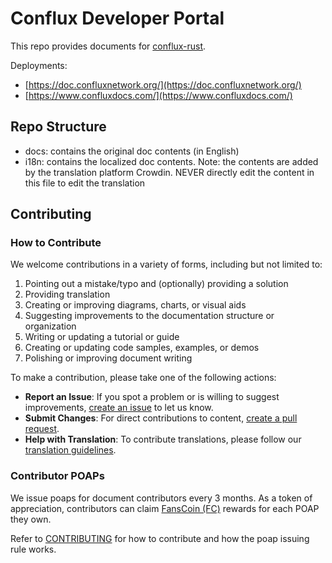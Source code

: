 # Conflux Developer Portal

This repo provides documents for [conflux-rust](https://github.com/Conflux-Chain/conflux-rust).

Deployments:

- [https://doc.confluxnetwork.org/](https://doc.confluxnetwork.org/)
- [https://www.confluxdocs.com/](https://www.confluxdocs.com/)

## Repo Structure

- docs: contains the original doc contents (in English)
- i18n: contains the localized doc contents. Note: the contents are added by the translation platform Crowdin. NEVER directly edit the content in this file to edit the translation

## Contributing

### How to Contribute

We welcome contributions in a variety of forms, including but not limited to:

1. Pointing out a mistake/typo and (optionally) providing a solution
2. Providing translation
3. Creating or improving diagrams, charts, or visual aids
4. Suggesting improvements to the documentation structure or organization
5. Writing or updating a tutorial or guide
6. Creating or updating code samples, examples, or demos
7. Polishing or improving document writing

To make a contribution, please take one of the following actions:

- **Report an Issue**: If you spot a problem or is willing to suggest improvements, [create an issue](./docs/general/CONTRIBUTING.m#create-an-issue) to let us know.
- **Submit Changes**: For direct contributions to content, [create a pull request](./docs/general/CONTRIBUTING.m#create-a-pull-request).
- **Help with Translation**: To contribute translations, please follow our [translation guidelines](./docs/general/CONTRIBUTING.m#provide-translation).

### Contributor POAPs

We issue poaps for document contributors every 3 months. As a token of appreciation, contributors can claim [FansCoin (FC)](https://confluxscan.io/token/cfx:achc8nxj7r451c223m18w2dwjnmhkd6rxawrvkvsy2) rewards for each POAP they own.

Refer to [CONTRIBUTING](./docs/general/CONTRIBUTING.md) for how to contribute and how the poap issuing rule works.
